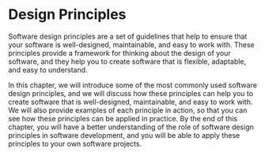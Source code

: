 # Design Principles

Software design principles are a set of guidelines that help to ensure that your software is well-designed, maintainable, and easy to work with. These principles provide a framework for thinking about the design of your software, and they help you to create software that is flexible, adaptable, and easy to understand.

In this chapter, we will introduce some of the most commonly used software design principles, and we will discuss how these principles can help you to create software that is well-designed, maintainable, and easy to work with. We will also provide examples of each principle in action, so that you can see how these principles can be applied in practice. By the end of this chapter, you will have a better understanding of the role of software design principles in software development, and you will be able to apply these principles to your own software projects.
